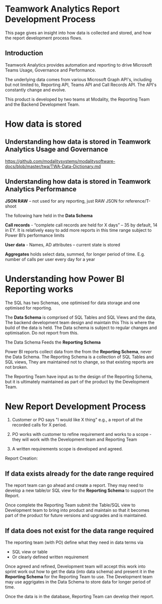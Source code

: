 

# Teamwork Analytics Report Development Process

This page gives an insight into how data is collected and stored, and how the report development process flows.

## Introduction

Teamwork Analytics provides automation and reporting to drive Microsoft Teams Usage, Governance and Performance. 

The underlying data comes from various Microsoft Graph API's, including but not limited to, Reporting API, Teams API and Call Records API. 
The API's constantly change and evolve.

This product is developed by two teams at Modality, the Reporting Team and the Backend Development Team.

# How data is stored

## Understanding how data is stored in Teamwork Analytics Usage and Governance

https://github.com/modalitysystems/modalitysoftware-docs/blob/master/twa/TWA-Data-Dictionary.md

## Understanding how data is stored in Teamwork Analytics Performance

**JSON RAW** – not used for any reporting, just RAW JSON for reference/T-shoot

The following hare held in the **Data Schema**

**Call records** - “complete call records are held for X days” – 35 by default, 14 in EY. It is relatively easy to add more reports in this time range subject to Power BI’s performance limits

**User data** - Names, AD attributes – current state is stored

**Aggregates** holds select data, summed, for longer period of time. E.g. number of calls per user every day for a year 


# Understanding how Power BI Reporting works

The SQL has two Schemas, one optimised for data storage and one optimised for reporting.

The **Data Schema** is comprised of SQL Tables and SQL Views and the data, The backend development team design and maintain this
 This is where the build of the data is held. The Data schema is subject to regular changes and optimisation. Do not report from this.

The Data Schema Feeds the **Reporting Schema**

Power BI reports collect data from the from the **Reporting Schema**, never the Data Schema. The Reporting Schema is a collection of SQL Tables and SQL views, They are maintained not to change, so that existing reports are not broken.

The Reporting Team have input as to the design of the Reporting Schema, but it is ultimately maintained as part of the product by the Development Team.


# New Report Development Process

1.	Customer or PO says "I would like X thing" e.g., a report of all the recorded calls for X period. 

2. PO works with customer to refine requirement and works to a scope - they will work with the Development team and Reporting Team

3. A written requirements scope is developed and agreed.

Report Creation:

## **If data exists already for the date range required** 

The report team can go ahead and create a report. They may need to develop a new table/or SQL view for the **Reporting Schema** to support the Report. 

Once complete the Reporting Team submit the Table/SQL view to Development team to bring into product and maintain so that it becomes part of the product for future versions and upgrades and is maintained.

## **If data does not exist for the data range required** 

The reporting team (with PO) define what they need in data terms via  
-	SQL view or table
-	Or clearly defined written requirement

Once agreed and refined, Development team will accept this work into sprint work out how to get the data (into data schema) and present it in the **Reporting Schema** for the Reporting Team to use. The Development team may use aggrigates in the Data Schema to store data for longer period of time.

Once the data is in the database, Reporting Team can develop their report.






